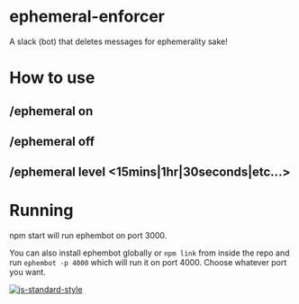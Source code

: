 # ephemeral-enforcer
A slack (bot) that deletes messages for ephemerality sake!

# How to use

## /ephemeral on

## /ephemeral off

## /ephemeral level \<15mins|1hr|30seconds|etc...\>

# Running

npm start will run ephembot on port 3000.

You can also install ephembot globally or `npm link` from inside the repo and 
run `ephembot -p 4000` which will run it on port 4000. Choose whatever port you
want.

[![js-standard-style](https://raw.githubusercontent.com/feross/standard/master/badge.png)](https://github.com/feross/standard)
